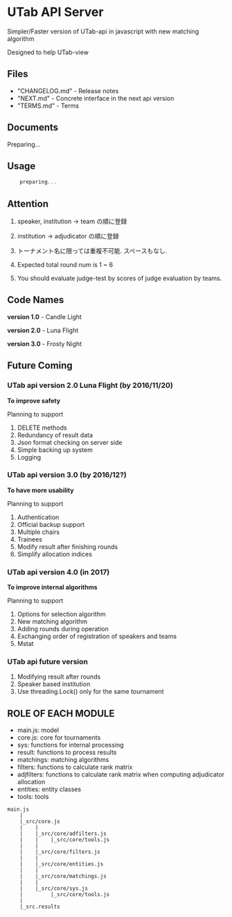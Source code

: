 # UTab API Server

Simpler/Faster version of UTab-api in javascript with new matching algorithm

Designed to help UTab-view

## Files

 + "CHANGELOG.md" - Release notes
 + "NEXT.md" - Concrete interface in the next api version
 + "TERMS.md" - Terms

## Documents

Preparing...

## Usage

```javascript
    preparing...
```

## Attention

1. speaker, institution -> team の順に登録

1. institution -> adjudicator の順に登録

1. トーナメント名に限っては重複不可能. スペースもなし.

1. Expected total round num is 1 ~ 6

1. You should evaluate judge-test by scores of judge evaluation by teams.

## Code Names

**version 1.0** - Candle Light

**version 2.0** - Luna Flight

**version 3.0** - Frosty Night

## Future Coming

### UTab api version 2.0 Luna Flight (by 2016/11/20)

**To improve safety**

Planning to support
1. DELETE methods
1. Redundancy of result data
1. Json format checking on server side
1. Simple backing up system
1. Logging

### UTab api version 3.0 (by 2016/12?)

**To have more usability**

Planning to support
1. Authentication
1. Official backup support
1. Multiple chairs
1. Trainees
1. Modify result after finishing rounds
1. Simplify allocation indices

### UTab api version 4.0 (in 2017)

**To improve internal algorithms**

Planning to support
1. Options for selection algorithm
1. New matching algorithm
1. Adding rounds during operation
1. Exchanging order of registration of speakers and teams
1. Mstat

### UTab api future version

1. Modifying result after rounds
1. Speaker based institution
1. Use threading.Lock() only for the same tournament

## ROLE OF EACH MODULE

 * main.js: model
 * core.js: core for tournaments
 * sys: functions for internal processing
 * result: functions to process results
 * matchings: matching algorithms
 * filters: functions to calculate rank matrix
 * adjfilters: functions to calculate rank matrix when computing adjudicator allocation
 * entities: entity classes
 * tools: tools

```
main.js
    |
    |_src/core.js
    |    |
    |    |_src/core/adfilters.js
    |    |    |_src/core/tools.js
    |    |
    |    |_src/core/filters.js
    |    |
    |    |_src/core/entities.js
    |    |
    |    |_src/core/matchings.js
    |    |
    |    |_src/core/sys.js
    |         |_src/core/tools.js
    |
    |_src.results
```
